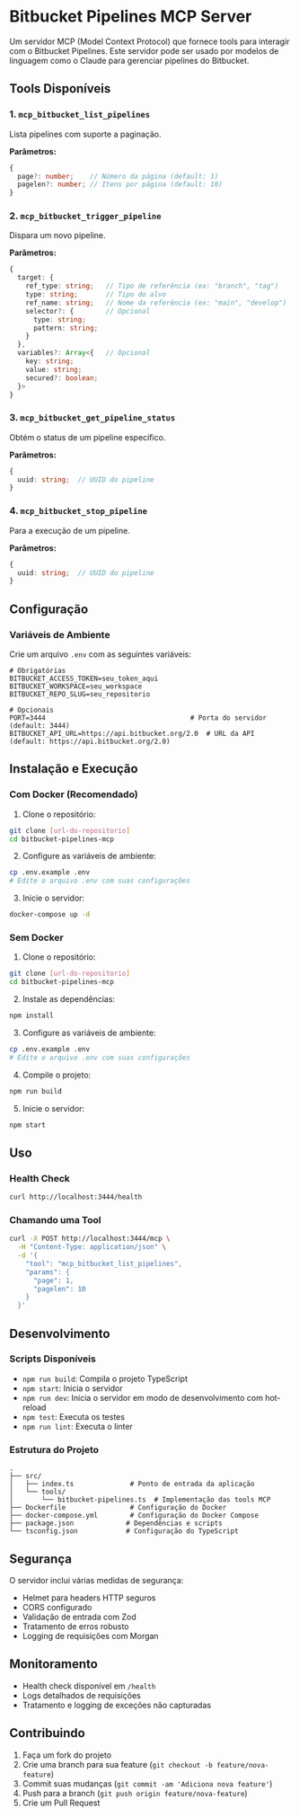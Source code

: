 # Bitbucket Pipelines MCP Server

Um servidor MCP (Model Context Protocol) que fornece tools para interagir com o Bitbucket Pipelines. Este servidor pode ser usado por modelos de linguagem como o Claude para gerenciar pipelines do Bitbucket.

## Tools Disponíveis

### 1. `mcp_bitbucket_list_pipelines`
Lista pipelines com suporte a paginação.

**Parâmetros:**
```typescript
{
  page?: number;    // Número da página (default: 1)
  pagelen?: number; // Itens por página (default: 10)
}
```

### 2. `mcp_bitbucket_trigger_pipeline`
Dispara um novo pipeline.

**Parâmetros:**
```typescript
{
  target: {
    ref_type: string;   // Tipo de referência (ex: "branch", "tag")
    type: string;       // Tipo do alvo
    ref_name: string;   // Nome da referência (ex: "main", "develop")
    selector?: {        // Opcional
      type: string;
      pattern: string;
    }
  },
  variables?: Array<{   // Opcional
    key: string;
    value: string;
    secured?: boolean;
  }>
}
```

### 3. `mcp_bitbucket_get_pipeline_status`
Obtém o status de um pipeline específico.

**Parâmetros:**
```typescript
{
  uuid: string;  // UUID do pipeline
}
```

### 4. `mcp_bitbucket_stop_pipeline`
Para a execução de um pipeline.

**Parâmetros:**
```typescript
{
  uuid: string;  // UUID do pipeline
}
```

## Configuração

### Variáveis de Ambiente
Crie um arquivo `.env` com as seguintes variáveis:

```env
# Obrigatórias
BITBUCKET_ACCESS_TOKEN=seu_token_aqui
BITBUCKET_WORKSPACE=seu_workspace
BITBUCKET_REPO_SLUG=seu_repositorio

# Opcionais
PORT=3444                                    # Porta do servidor (default: 3444)
BITBUCKET_API_URL=https://api.bitbucket.org/2.0  # URL da API (default: https://api.bitbucket.org/2.0)
```

## Instalação e Execução

### Com Docker (Recomendado)

1. Clone o repositório:
```bash
git clone [url-do-repositorio]
cd bitbucket-pipelines-mcp
```

2. Configure as variáveis de ambiente:
```bash
cp .env.example .env
# Edite o arquivo .env com suas configurações
```

3. Inicie o servidor:
```bash
docker-compose up -d
```

### Sem Docker

1. Clone o repositório:
```bash
git clone [url-do-repositorio]
cd bitbucket-pipelines-mcp
```

2. Instale as dependências:
```bash
npm install
```

3. Configure as variáveis de ambiente:
```bash
cp .env.example .env
# Edite o arquivo .env com suas configurações
```

4. Compile o projeto:
```bash
npm run build
```

5. Inicie o servidor:
```bash
npm start
```

## Uso

### Health Check
```bash
curl http://localhost:3444/health
```

### Chamando uma Tool
```bash
curl -X POST http://localhost:3444/mcp \
  -H "Content-Type: application/json" \
  -d '{
    "tool": "mcp_bitbucket_list_pipelines",
    "params": {
      "page": 1,
      "pagelen": 10
    }
  }'
```

## Desenvolvimento

### Scripts Disponíveis

- `npm run build`: Compila o projeto TypeScript
- `npm start`: Inicia o servidor
- `npm run dev`: Inicia o servidor em modo de desenvolvimento com hot-reload
- `npm test`: Executa os testes
- `npm run lint`: Executa o linter

### Estrutura do Projeto

```
.
├── src/
│   ├── index.ts              # Ponto de entrada da aplicação
│   └── tools/
│       └── bitbucket-pipelines.ts  # Implementação das tools MCP
├── Dockerfile                # Configuração do Docker
├── docker-compose.yml        # Configuração do Docker Compose
├── package.json             # Dependências e scripts
└── tsconfig.json            # Configuração do TypeScript
```

## Segurança

O servidor inclui várias medidas de segurança:
- Helmet para headers HTTP seguros
- CORS configurado
- Validação de entrada com Zod
- Tratamento de erros robusto
- Logging de requisições com Morgan

## Monitoramento

- Health check disponível em `/health`
- Logs detalhados de requisições
- Tratamento e logging de exceções não capturadas

## Contribuindo

1. Faça um fork do projeto
2. Crie uma branch para sua feature (`git checkout -b feature/nova-feature`)
3. Commit suas mudanças (`git commit -am 'Adiciona nova feature'`)
4. Push para a branch (`git push origin feature/nova-feature`)
5. Crie um Pull Request 